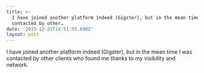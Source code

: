 ```yaml
---
title: >-
  I have joined another platform indeed (Gigster), but in the mean time I was
  contacted by other…
date: '2015-12-21T14:51:55.690Z'
layout: post
---
```

I have joined another platform indeed (Gigster), but in the mean time I was contacted by other clients who found me thanks to my visibility and network.
